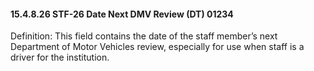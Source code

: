#### 15.4.8.26 STF-26 Date Next DMV Review (DT) 01234

Definition: This field contains the date of the staff member’s next Department of Motor Vehicles review, especially for use when staff is a driver for the institution.
